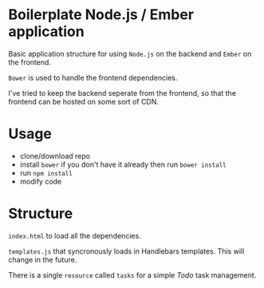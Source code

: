 Boilerplate Node.js / Ember application
=======================================

Basic application structure for using `Node.js` on the backend and `Ember` on the frontend.

`Bower` is used to handle the frontend dependencies.

I've tried to keep the backend seperate from the frontend, so that the frontend can be hosted on some sort of CDN.


Usage
=====

* clone/download repo
* install `bower` if you don't have it already then run `bower install`
* run `npm install`
* modify code


Structure
=========

`index.html` to load all the dependencies.

`templates.js` that syncronously loads in Handlebars templates. This will change in the future.

There is a single `resource` called `tasks` for a simple _Todo_ task management.
